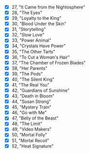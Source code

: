 - [x] 27, "It Came from the Nightosphere"
- [x] 28, "The Eyes"
- [x] 29, "Loyalty to the King"
- [x] 30, "Blood Under the Skin"
- [x] 31, "Storytelling"
- [x] 32, "Slow Love"
- [x] 33, "Power Animal"
- [x] 34, "Crystals Have Power"
- [x] 35, "The Other Tarts"
- [x] 36, "To Cut a Woman's Hair"
- [x] 37, "The Chamber of Frozen Blades"
- [x] 38, "Her Parents"
- [x] 39, "The Pods"
- [x] 40, "The Silent King"
- [x] 41, "The Real You"
- [x] 42, "Guardians of Sunshine"
- [x] 43, "Death in Bloom"
- [x] 44, "Susan Strong"
- [x] 45, "Mystery Train"
- [x] 46, "Go with Me"
- [x] 47, "Belly of the Beast"
- [x] 48, "The Limit"
- [x] 49, "Video Makers"
- [x] 50, "Mortal Folly"
- [x] 51, "Mortal Recoil"
- [x] 52, "Heat Signature"
